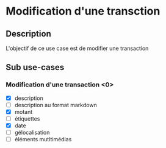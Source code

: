 # Modification d'une transction

## Description

L'objectif de ce use case est de modifier une transaction

## Sub use-cases

### Modification d'une transaction <0>

- [x] description
- [ ] description au format markdown
- [x] motant
- [ ] étiquettes
- [x] date
- [ ] gélocalisation
- [ ] éléments mutltimédias
